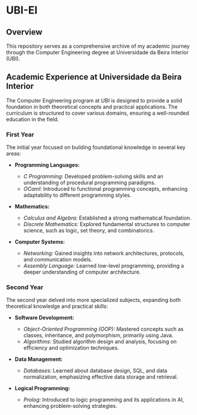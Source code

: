 # UBI-EI

## Overview

This repository serves as a comprehensive archive of my academic journey through the Computer Engineering degree at Universidade da Beira Interior (UBI).

## Academic Experience at Universidade da Beira Interior

The Computer Engineering program at UBI is designed to provide a solid foundation in both theoretical concepts and practical applications. The curriculum is structured to cover various domains, ensuring a well-rounded education in the field.

### First Year

The initial year focused on building foundational knowledge in several key areas:

- **Programming Languages:**
  - *C Programming:* Developed problem-solving skills and an understanding of procedural programming paradigms.
  - *OCaml:* Introduced to functional programming concepts, enhancing adaptability to different programming styles.

- **Mathematics:**
  - *Calculus and Algebra:* Established a strong mathematical foundation.
  - *Discrete Mathematics:* Explored fundamental structures to computer science, such as logic, set theory, and combinatorics.

- **Computer Systems:**
  - *Networking:* Gained insights into network architectures, protocols, and communication models.
  - *Assembly Language:* Learned low-level programming, providing a deeper understanding of computer architecture.

### Second Year

The second year delved into more specialized subjects, expanding both theoretical knowledge and practical skills:

- **Software Development:**
  - *Object-Oriented Programming (OOP):* Mastered concepts such as classes, inheritance, and polymorphism, primarily using Java.
  - *Algorithms:* Studied algorithm design and analysis, focusing on efficiency and optimization techniques.

- **Data Management:**
  - *Databases:* Learned about database design, SQL, and data normalization, emphasizing effective data storage and retrieval.

- **Logical Programming:**
  - *Prolog:* Introduced to logic programming and its applications in AI, enhancing problem-solving strategies.
    
